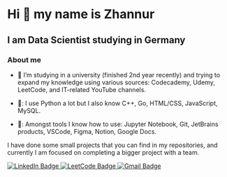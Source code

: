 # Hi 👋 my name is Zhannur


## I am Data Scientist studying in Germany


### About me

- :brain: I’m studying in a university (finished 2nd year recently) and trying to expand my knowledge using various sources: Codecademy, Udemy, LeetCode, and IT-related YouTube channels.

- 📖: I use Python a lot but I also know C++, Go, HTML/CSS, JavaScript, MySQL.

- 🧰: Amongst tools I know how to use: Jupyter Notebook, Git, JetBrains products, VSCode, Figma, Notion, Google Docs.

I have done some small projects that you can find in my repositories, and currently I am focused on completing a bigger project with a team. 
  
<div id="badges">
  <a href="https://www.linkedin.com/in/zhannur-bolat-b30117259/">
    <img src="https://img.shields.io/badge/LinkedIn-blue?style=for-the-badge&logo=linkedin&logoColor=white" alt="LinkedIn Badge"/>
  </a>
  <a href="https://leetcode.com/u/zhan1k/">
    <img src="https://img.shields.io/badge/LeetCode-black?style=for-the-badge&logo=leetcode&logoColor=yellow" alt="LeetCode Badge"/>
  </a>
  <a href="mailto:zhannur.blt@gmail.com">
    <img src="https://img.shields.io/badge/Gmail-blue?style=for-the-badge&logo=gmail&logoColor=white" alt="Gmail Badge"/>
  </a>
</div>

<img src="https://komarev.com/ghpvc/?username=zhan1kk&style=flat-square&color=blue" alt=""/>



